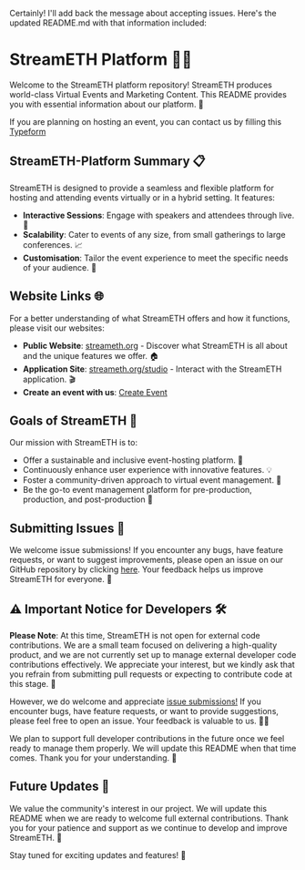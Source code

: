 Certainly! I'll add back the message about accepting issues. Here's the updated README.md with that information included:

# StreamETH Platform 🎥🌐

Welcome to the StreamETH platform repository! StreamETH produces world-class Virtual Events and Marketing Content. This README provides you with essential information about our platform. 🚀

If you are planning on hosting an event, you can contact us by filling this [Typeform](https://xg2nwufp1ju.typeform.com/to/UHZwa5M3?typeform-source=info.streameth.org)

## StreamETH-Platform Summary 📋

StreamETH is designed to provide a seamless and flexible platform for hosting and attending events virtually or in a hybrid setting. It features:

- **Interactive Sessions**: Engage with speakers and attendees through live. 💬
- **Scalability**: Cater to events of any size, from small gatherings to large conferences. 📈
- **Customisation**: Tailor the event experience to meet the specific needs of your audience. 🎨

## Website Links 🌐

For a better understanding of what StreamETH offers and how it functions, please visit our websites:

- **Public Website**: [streameth.org](https://streameth.org) - Discover what StreamETH is all about and the unique features we offer. 🏠
- **Application Site**: [streameth.org/studio](https://streameth.org/studio) - Interact with the StreamETH application. 🎬
- **Create an event with us**: [Create Event](https://xg2nwufp1ju.typeform.com/to/UHZwa5M3?typeform-source=info.streameth.org)

<!-- ## Documentation Resources 📚 -->
<!---->
<!-- You can find detailed documentation on StreamETH's features and architecture here: -->
<!---->
<!-- - **[Documentation Link](#)**: Dive deep into the technical details and operational aspects of StreamETH. 📖 -->


## Goals of StreamETH 🎯

Our mission with StreamETH is to:

- Offer a sustainable and inclusive event-hosting platform. 🌱
- Continuously enhance user experience with innovative features. 💡
- Foster a community-driven approach to virtual event management. 🤝
- Be the go-to event management platform for pre-production, production, and post-production 🎯

<!-- ## Setup Quickstart ⚡ -->
<!---->
<!-- While we are not currently accepting external code contributions, we provide this setup information for transparency and future reference: -->
<!---->
<!-- ### Prerequisites 📋 -->
<!---->
<!-- - Node.js (v18 or above) 🟢 -->
<!-- - Yarn 🧶 -->
<!-- - Git 🐙 -->
<!---->
<!-- ### Environment Variables 🔐 -->
<!---->
<!-- Create a `.env` file at the root of the project and include the following variables: -->
<!---->
<!-- ```bash -->
<!-- # Session secret key -->
<!-- SESSION_SECRET=Generate key: "openssl rand -base64 64" -->
<!---->
<!-- # WalletConnect Project ID -->
<!-- NEXT_PUBLIC_WALLETCONNECT_PROJECT_ID=your_walletconnect_project_id_here -->
<!---->
<!-- # Infura Project ID -->
<!-- NEXT_PUBLIC_INFURA_ID=your_infura_project_id_here -->
<!---->
<!-- # Sanity Studio API Key -->
<!-- NEXT_PUBLIC_STUDIO_API_KEY=your_Livepeer_studio_api_key_here -->
<!---->
<!-- # Service Account Private Key for server-to-server interactions -->
<!-- SERVICE_ACCOUNT_PRIVATE_KEY=your_service_account_private_key_here -->
<!---->
<!-- # Service Account Email -->
<!-- SERVICE_ACCOUNT_EMAIL=your_service_account_email_here -->
<!---->
<!-- # Google API Key for services like Google Maps, etc. -->
<!-- GOOGLE_API_KEY=your_google_api_key_here -->
<!-- ``` -->
<!---->
<!-- Make sure to replace your_..._here with your actual environment variable values. -->
<!---->
<!-- ### Running Locally 🏃‍♂️ -->
<!---->
<!-- ```bash -->
<!-- git clone git@github.com:streamethorg/streameth-platform.git -->
<!-- cd streameth-platform -->
<!-- yarn install -->
<!-- yarn dev # or yarn dev -->
<!-- ``` -->

## Submitting Issues 🐛

We welcome issue submissions! If you encounter any bugs, have feature requests, or want to suggest improvements, please open an issue on our GitHub repository by clicking [here](https://github.com/streamethorg/streameth-platform/issues). Your feedback helps us improve StreamETH for everyone. 📝

## ⚠️ Important Notice for Developers 🛠️

**Please Note**: At this time, StreamETH is not open for external code contributions. We are a small team focused on delivering a high-quality product, and we are not currently set up to manage external developer code contributions effectively. We appreciate your interest, but we kindly ask that you refrain from submitting pull requests or expecting to contribute code at this stage. 🙏

However, we do welcome and appreciate [issue submissions!](https://github.com/streamethorg/streameth-platform/issues) If you encounter bugs, have feature requests, or want to provide suggestions, please feel free to open an issue. Your feedback is valuable to us. 🐛💡

We plan to support full developer contributions in the future once we feel ready to manage them properly. We will update this README when that time comes. Thank you for your understanding. 🌟

## Future Updates 🔮

We value the community's interest in our project. We will update this README when we are ready to welcome full external contributions. Thank you for your patience and support as we continue to develop and improve StreamETH. 🙌

Stay tuned for exciting updates and features! 🎉
